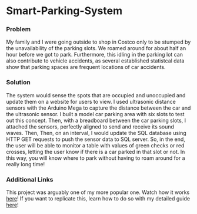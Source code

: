 # Smart-Parking-System

### Problem
My family and I were going outside to shop in Costco only to be stumped by the unavailability of the parking slots. We roamed 
around for about half an hour before we got to park. Furthermore, this idling in the parking lot can also contribute to vehicle 
accidents, as several established statistcal data show that parking spaces are frequent locations of car accidents. 

### Solution
The system would sense the spots that are occupied and unoccupied and update them on a website for users to view. 
I used ultrasonic distance sensors with the Arduino Mega to capture the distance between the car and the ultrasonic sensor. 
I built a model car parking area with six slots to test out this concept. Then, with a breadboard between the car parking slots, 
I attached the sensors, perfectly aligned to send and receive its sound waves. Then, Then, on an interval, I would update the SQL
database using HTTP GET requests to push the sensor data to SQL server. So, in the end, the user will be able to monitor a table 
with values of green checks or red crosses, letting the user know if there is a car parked in that slot or not. 
In this way, you will know where to park without having to roam around for a really long time!

### Additional Links
This project was arguably one of my more popular one. Watch how it works [here](https://www.youtube.com/watch?v=QHyiKysKVyk&feature=emb_logo)! If you want to replicate this, learn how to do so with my
detailed guide [here](https://www.instructables.com/id/Automatic-Car-Parking-System/)!
